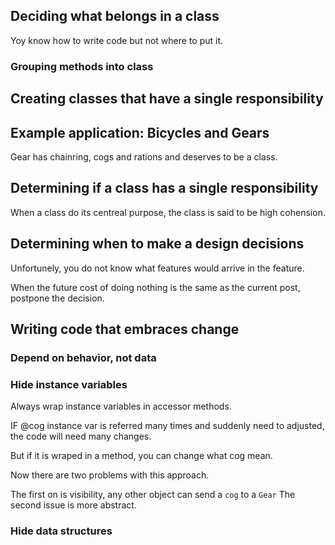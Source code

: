 ## Deciding what belongs in a class

Yoy know how to write code but not where to put it.

### Grouping methods into class

## Creating classes that have a single responsibility

## Example application: Bicycles and Gears

Gear has chainring, cogs and rations and deserves to be a class.

## Determining if a class has a single responsibility

When a class do its centreal purpose, the class is said to be high cohension.

## Determining when to make a design decisions

Unfortunely, you do not know what features would arrive in the feature.

When the future cost of doing nothing is the same as the current post, postpone
the decision.

## Writing code that embraces change

### Depend on behavior, not data

### Hide instance variables

Always wrap instance variables in accessor methods.

IF @cog instance var is referred many times and suddenly need to adjusted,
the code will need many changes.

But if it is wraped in a method, you can change what cog mean.

Now there are two problems with this approach.

The first on is visibility, any other object can send a `cog` to a `Gear`
The second issue is more abstract.

### Hide data structures


